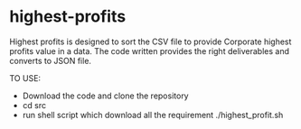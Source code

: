# highest-profits
Highest profits is designed to sort the CSV file to provide Corporate highest profits value in a data. The code written provides the right deliverables and converts to JSON file.

TO USE:
- Download the code and clone the repository
- cd src
- run shell script which download all the requirement ./highest_profit.sh
